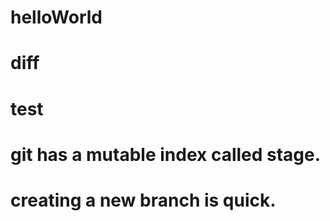 # helloWorld
# diff
# test
## 
# git has a mutable index called stage.
# creating a new branch is quick.
